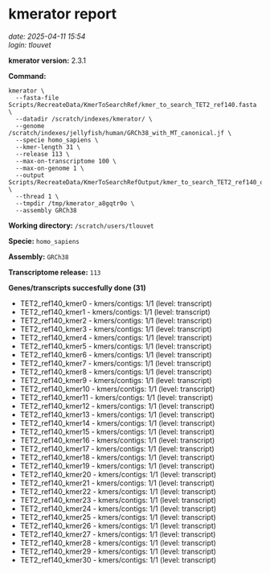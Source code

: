 # kmerator report
*date: 2025-04-11 15:54*  
*login: tlouvet*

**kmerator version:** 2.3.1

**Command:**

```
kmerator \
  --fasta-file Scripts/RecreateData/KmerToSearchRef/kmer_to_search_TET2_ref140.fasta \
  --datadir /scratch/indexes/kmerator/ \
  --genome /scratch/indexes/jellyfish/human/GRCh38_with_MT_canonical.jf \
  --specie homo_sapiens \
  --kmer-length 31 \
  --release 113 \
  --max-on-transcriptome 100 \
  --max-on-genome 1 \
  --output Scripts/RecreateData/KmerToSearchRefOutput/kmer_to_search_TET2_ref140_output \
  --thread 1 \
  --tmpdir /tmp/kmerator_a8gqtr0o \
  --assembly GRCh38
```

**Working directory:** `/scratch/users/tlouvet`

**Specie:** `homo_sapiens`

**Assembly:** `GRCh38`

**Transcriptome release:** `113`

**Genes/transcripts succesfully done (31)**

- TET2_ref140_kmer0 - kmers/contigs: 1/1 (level: transcript)
- TET2_ref140_kmer1 - kmers/contigs: 1/1 (level: transcript)
- TET2_ref140_kmer2 - kmers/contigs: 1/1 (level: transcript)
- TET2_ref140_kmer3 - kmers/contigs: 1/1 (level: transcript)
- TET2_ref140_kmer4 - kmers/contigs: 1/1 (level: transcript)
- TET2_ref140_kmer5 - kmers/contigs: 1/1 (level: transcript)
- TET2_ref140_kmer6 - kmers/contigs: 1/1 (level: transcript)
- TET2_ref140_kmer7 - kmers/contigs: 1/1 (level: transcript)
- TET2_ref140_kmer8 - kmers/contigs: 1/1 (level: transcript)
- TET2_ref140_kmer9 - kmers/contigs: 1/1 (level: transcript)
- TET2_ref140_kmer10 - kmers/contigs: 1/1 (level: transcript)
- TET2_ref140_kmer11 - kmers/contigs: 1/1 (level: transcript)
- TET2_ref140_kmer12 - kmers/contigs: 1/1 (level: transcript)
- TET2_ref140_kmer13 - kmers/contigs: 1/1 (level: transcript)
- TET2_ref140_kmer14 - kmers/contigs: 1/1 (level: transcript)
- TET2_ref140_kmer15 - kmers/contigs: 1/1 (level: transcript)
- TET2_ref140_kmer16 - kmers/contigs: 1/1 (level: transcript)
- TET2_ref140_kmer17 - kmers/contigs: 1/1 (level: transcript)
- TET2_ref140_kmer18 - kmers/contigs: 1/1 (level: transcript)
- TET2_ref140_kmer19 - kmers/contigs: 1/1 (level: transcript)
- TET2_ref140_kmer20 - kmers/contigs: 1/1 (level: transcript)
- TET2_ref140_kmer21 - kmers/contigs: 1/1 (level: transcript)
- TET2_ref140_kmer22 - kmers/contigs: 1/1 (level: transcript)
- TET2_ref140_kmer23 - kmers/contigs: 1/1 (level: transcript)
- TET2_ref140_kmer24 - kmers/contigs: 1/1 (level: transcript)
- TET2_ref140_kmer25 - kmers/contigs: 1/1 (level: transcript)
- TET2_ref140_kmer26 - kmers/contigs: 1/1 (level: transcript)
- TET2_ref140_kmer27 - kmers/contigs: 1/1 (level: transcript)
- TET2_ref140_kmer28 - kmers/contigs: 1/1 (level: transcript)
- TET2_ref140_kmer29 - kmers/contigs: 1/1 (level: transcript)
- TET2_ref140_kmer30 - kmers/contigs: 1/1 (level: transcript)
